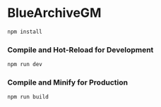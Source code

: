 # BlueArchiveGM

```sh
npm install
```

### Compile and Hot-Reload for Development

```sh
npm run dev
```

### Compile and Minify for Production

```sh
npm run build
```
